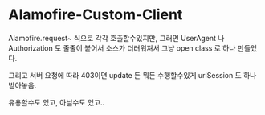 # Alamofire-Custom-Client

Alamofire.request~ 식으로 각각 호출할수있지만, 그러면 UserAgent 나 Authorization 도 줄줄이 붙어서 소스가 더러워져서
그냥 open class 로 하나 만들었다.

그리고 서버 요청에 따라 403이면 update 든 뭐든 수행할수있게 urlSession 도 하나 받아놓음.

유용할수도 있고, 아닐수도 있고..
